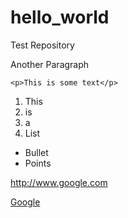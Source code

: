 # hello_world
Test Repository

Another Paragraph
```
<p>This is some text</p>
```

1. This
2. is
3. a
4. List

* Bullet
* Points

http://www.google.com

[Google]()